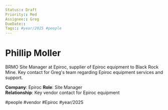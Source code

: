 ```yaml
---
Status:: Draft
Priority:: Med
Assignee:: Greg
DueDate:: 
Tags:: #year/2025 #people
---
```


# Phillip Moller

BRMO Site Manager at Epiroc, supplier of Epiroc equipment to Black Rock Mine. Key contact for Greg's team regarding Epiroc equipment services and support.

**Company**: Epiroc
**Role**: Site Manager  
**Relationship**: Key vendor contact for Epiroc equipment

#people #vendor #Epiroc  #year/2025